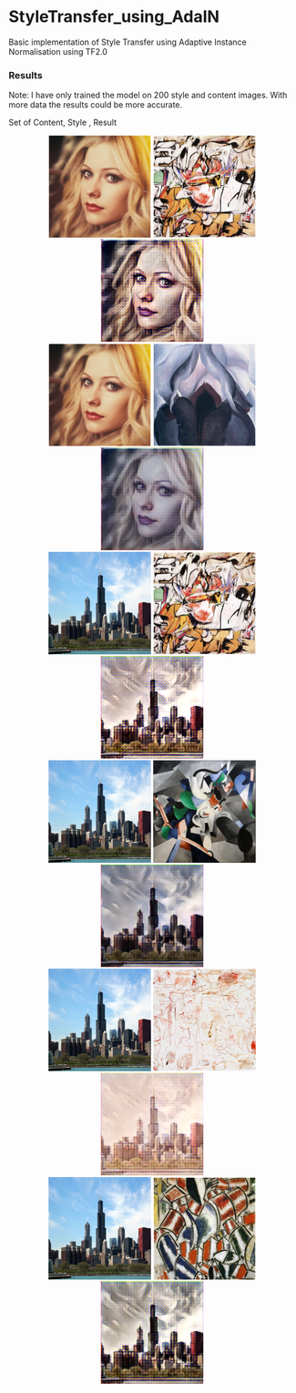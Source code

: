 # StyleTransfer_using_AdaIN
Basic implementation of Style Transfer using Adaptive Instance Normalisation using TF2.0



### Results

Note: I have only trained the model on 200 style and content images. With more data the results could be more accurate.

Set of Content, Style , Result

<div align="center">
   <img src="./Assets/3_1/content.png" width=180 height=180>
   <img src="./Assets/3_1/style.png" width=180 height=180>
   <img src="./Assets/3_1/output.png" width=180 height=180>
</div>

<div align="center">
   <img src="./Assets/3_7/content.png" width=180 height=180>
   <img src="./Assets/3_7/style.png" width=180 height=180>
   <img src="./Assets/3_7/output.png" width=180 height=180>
</div>

<div align="center">
   <img src="./Assets/8_1/content.png" width=180 height=180>
   <img src="./Assets/8_1/style.png" width=180 height=180>
   <img src="./Assets/8_1/output.png" width=180 height=180>
</div>

<div align="center">
   <img src="./Assets/8_2/content.png" width=180 height=180>
   <img src="./Assets/8_2/style.png" width=180 height=180>
   <img src="./Assets/8_2/output.png" width=180 height=180>
</div>

<div align="center">
   <img src="./Assets/8_5/content.png" width=180 height=180>
   <img src="./Assets/8_5/style.png" width=180 height=180>
   <img src="./Assets/8_5/output.png" width=180 height=180>
</div>

<div align="center">
   <img src="./Assets/8_9/content.png" width=180 height=180>
   <img src="./Assets/8_9/style.png" width=180 height=180>
   <img src="./Assets/8_9/output.png" width=180 height=180>
</div>
